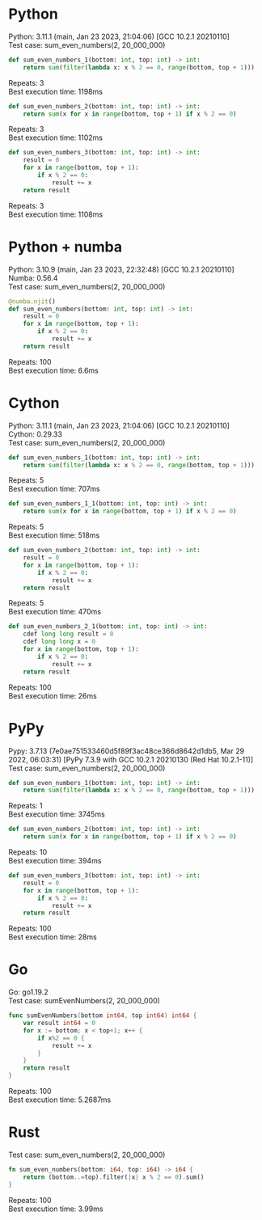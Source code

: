 # Python
Python: 3.11.1 (main, Jan 23 2023, 21:04:06) [GCC 10.2.1 20210110]  
Test case: sum_even_numbers(2, 20_000_000)  

```python
def sum_even_numbers_1(bottom: int, top: int) -> int:
    return sum(filter(lambda x: x % 2 == 0, range(bottom, top + 1)))
```
Repeats: 3  
Best execution time: 1198ms  

```python
def sum_even_numbers_2(bottom: int, top: int) -> int:
    return sum(x for x in range(bottom, top + 1) if x % 2 == 0)
```
Repeats: 3  
Best execution time: 1102ms  

```python
def sum_even_numbers_3(bottom: int, top: int) -> int:
    result = 0
    for x in range(bottom, top + 1):
        if x % 2 == 0:
            result += x
    return result
```
Repeats: 3  
Best execution time: 1108ms  

# Python + numba
Python: 3.10.9 (main, Jan 23 2023, 22:32:48) [GCC 10.2.1 20210110]  
Numba: 0.56.4  
Test case: sum_even_numbers(2, 20_000_000)  

```python
@numba.njit()
def sum_even_numbers(bottom: int, top: int) -> int:
    result = 0
    for x in range(bottom, top + 1):
        if x % 2 == 0:
            result += x
    return result
```
Repeats: 100  
Best execution time: 6.6ms  

# Cython
Python: 3.11.1 (main, Jan 23 2023, 21:04:06) [GCC 10.2.1 20210110]  
Cython: 0.29.33  
Test case: sum_even_numbers(2, 20_000_000)  

```python
def sum_even_numbers_1(bottom: int, top: int) -> int:
    return sum(filter(lambda x: x % 2 == 0, range(bottom, top + 1)))
```
Repeats: 5  
Best execution time: 707ms  

```python
def sum_even_numbers_1_1(bottom: int, top: int) -> int:
    return sum(x for x in range(bottom, top + 1) if x % 2 == 0)
```
Repeats: 5  
Best execution time: 518ms  

```python
def sum_even_numbers_2(bottom: int, top: int) -> int:
    result = 0
    for x in range(bottom, top + 1):
        if x % 2 == 0:
            result += x
    return result
```
Repeats: 5  
Best execution time: 470ms  

```python
def sum_even_numbers_2_1(bottom: int, top: int) -> int:
    cdef long long result = 0
    cdef long long x = 0
    for x in range(bottom, top + 1):
        if x % 2 == 0:
            result += x
    return result
```
Repeats: 100  
Best execution time: 26ms

# PyPy
Pypy: 3.7.13 (7e0ae751533460d5f89f3ac48ce366d8642d1db5, Mar 29 2022, 06:03:31)
[PyPy 7.3.9 with GCC 10.2.1 20210130 (Red Hat 10.2.1-11)]  
Test case: sum_even_numbers(2, 20_000_000)  

```python
def sum_even_numbers_1(bottom: int, top: int) -> int:
    return sum(filter(lambda x: x % 2 == 0, range(bottom, top + 1)))
```
Repeats: 1  
Best execution time: 3745ms  

```python
def sum_even_numbers_2(bottom: int, top: int) -> int:
    return sum(x for x in range(bottom, top + 1) if x % 2 == 0)
```
Repeats: 10  
Best execution time: 394ms  

```python
def sum_even_numbers_3(bottom: int, top: int) -> int:
    result = 0
    for x in range(bottom, top + 1):
        if x % 2 == 0:
            result += x
    return result
```
Repeats: 100  
Best execution time: 28ms 

# Go
Go: go1.19.2  
Test case: sumEvenNumbers(2, 20_000_000)  

```go
func sumEvenNumbers(bottom int64, top int64) int64 {
    var result int64 = 0
    for x := bottom; x < top+1; x++ {
        if x%2 == 0 {
            result += x
        }
    }
    return result
}
```
Repeats: 100  
Best execution time: 5.2687ms

# Rust
Test case: sum_even_numbers(2, 20_000_000)  

```rust
fn sum_even_numbers(bottom: i64, top: i64) -> i64 {
    return (bottom..=top).filter(|x| x % 2 == 0).sum()
}
```
Repeats: 100  
Best execution time: 3.99ms  

